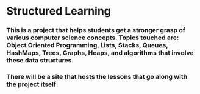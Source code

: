 # Structured Learning

### This is a project that helps students get a stronger grasp of various computer science concepts. Topics touched are: Object Oriented Programming, Lists, Stacks, Queues, HashMaps, Trees, Graphs, Heaps, and algorithms that involve these data structures.

### There will be a site that hosts the lessons that go along with the project itself

